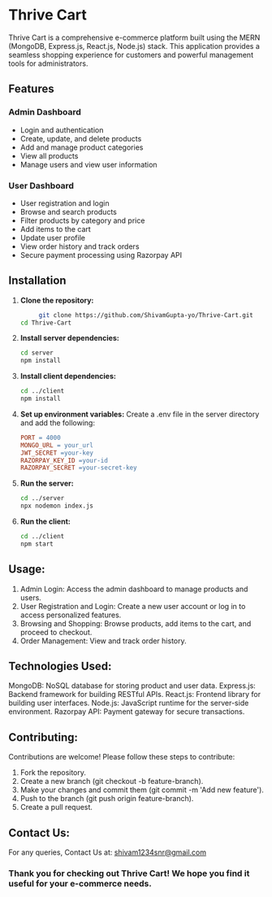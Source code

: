 # Thrive Cart

Thrive Cart is a comprehensive e-commerce platform built using the MERN (MongoDB, Express.js, React.js, Node.js) stack. This application provides a seamless shopping experience for customers and powerful management tools for administrators.

## Features

### Admin Dashboard
- Login and authentication
- Create, update, and delete products
- Add and manage product categories
- View all products
- Manage users and view user information

### User Dashboard
- User registration and login
- Browse and search products
- Filter products by category and price
- Add items to the cart
- Update user profile
- View order history and track orders
- Secure payment processing using Razorpay API

## Installation

1. **Clone the repository:**
   ```sh
        git clone https://github.com/ShivamGupta-yo/Thrive-Cart.git
   cd Thrive-Cart
2. **Install server dependencies:**
   ```sh
   cd server
   npm install
3. **Install client dependencies:**
   ```sh
   cd ../client
   npm install
4. **Set up environment variables:**
   Create a .env file in the server directory and add the following:
   ```makefile
   PORT = 4000
   MONGO_URL = your_url
   JWT_SECRET =your-key
   RAZORPAY_KEY_ID =your-id
   RAZORPAY_SECRET =your-secret-key
5. **Run the server:**
   ```sh
   cd ../server
   npx nodemon index.js
6. **Run the client:**
   ```sh
   cd ../client
   npm start

## Usage:
1. Admin Login: Access the admin dashboard to manage products and users.
2. User Registration and Login: Create a new user account or log in to access personalized features.
3. Browsing and Shopping: Browse products, add items to the cart, and proceed to checkout.
4. Order Management: View and track order history.

## Technologies Used: 
MongoDB: NoSQL database for storing product and user data.
Express.js: Backend framework for building RESTful APIs.
React.js: Frontend library for building user interfaces.
Node.js: JavaScript runtime for the server-side environment.
Razorpay API: Payment gateway for secure transactions.

## Contributing: 
Contributions are welcome! Please follow these steps to contribute:
1. Fork the repository.
2. Create a new branch (git checkout -b feature-branch).
3. Make your changes and commit them (git commit -m 'Add new feature').
4. Push to the branch (git push origin feature-branch).
5. Create a pull request.

## Contact Us:
For any queries, Contact Us at:
shivam1234snr@gmail.com

### Thank you for checking out Thrive Cart! We hope you find it useful for your e-commerce needs.

   












   
